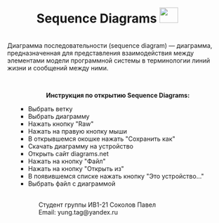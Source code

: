 <h1 align="center"> Sequence Diagrams <img src="https://cdn-icons-png.flaticon.com/512/6345/6345298.png" style="width:42px; height: 35px"> </h1>  
<ul> <br>
Диаграмма последовательности (sequence diagram) — диаграмма, предназначенная для представления взаимодействия между элементами модели программной системы в терминологии линий жизни и сообщений между ними.
  <ul> <br>
  <p align="center"><b>Инструкция по открытию Sequence Diagrams: </b></p>
  <ul>
  <li> Выбрать ветку </li>
  <li> Выбрать диаграмму </li>
  <li> Нажать кнопку "Raw" </li>
  <li> Нажать на правую кнопку мыши </li>
  <li> В открывшемся окошке нажать "Сохранить как" </li>
  <li> Скачать диаграмму на устройство </li>
  <li> Открыть сайт diagrams.net </li>
  <li> Нажать на кнопку "Файл" </li>
  <li> Нажать на кнопку "Открыть из" </li>
  <li> В появившемся списке нажать кнопку "Это устройство..." </li>
  <li> Выбрать файл с диаграммой </li>
<ul> <br>
   Студент группы ИВ1-21 Соколов Павел <br>
   Email: yung.tag@yandex.ru
   
   
   
   
   
